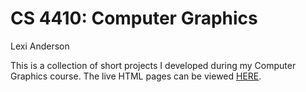 # CS 4410: Computer Graphics
Lexi Anderson

This is a collection of short projects I developed during my Computer Graphics course. The live HTML pages can be viewed [HERE](https://anderav1.github.io/computer-graphics/computer-graphics.html).
